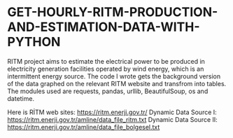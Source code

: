 # GET-HOURLY-RITM-PRODUCTION-AND-ESTIMATION-DATA-WITH-PYTHON
RITM project aims to estimate the electrical power to be produced in electricity generation facilities operated by wind energy, which is an intermittent energy source. 
The code I wrote gets the background version of the data graphed on the relevant RITM website and transfrom into tables. The modules used are requests, pandas, urllib, 
BeautifulSoup, os and datetime. 

Here is RİTM web sites: https://ritm.enerji.gov.tr/
Dynamic Data Source I: https://ritm.enerji.gov.tr/amline/data_file_ritm.txt
Dynamic Data Source II: https://ritm.enerji.gov.tr/amline/data_file_bolgesel.txt

